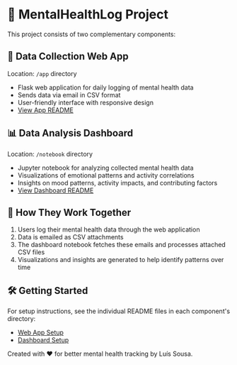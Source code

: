 # 🧠 MentalHealthLog Project

This project consists of two complementary components:

## 📝 Data Collection Web App
Location: `/app` directory
- Flask web application for daily logging of mental health data
- Sends data via email in CSV format
- User-friendly interface with responsive design
- [View App README](./app/README.md)

## 📊 Data Analysis Dashboard
Location: `/notebook` directory
- Jupyter notebook for analyzing collected mental health data
- Visualizations of emotional patterns and activity correlations
- Insights on mood patterns, activity impacts, and contributing factors
- [View Dashboard README](./dashboard/README.md)

## 🔄 How They Work Together

1. Users log their mental health data through the web application
2. Data is emailed as CSV attachments
3. The dashboard notebook fetches these emails and processes attached CSV files
4. Visualizations and insights are generated to help identify patterns over time

## 🛠️ Getting Started

For setup instructions, see the individual README files in each component's directory:
- [Web App Setup](./app/README.md#installation)
- [Dashboard Setup](./dashboard/README.md#setup-and-usage)

Created with ❤️ for better mental health tracking by Luís Sousa.

